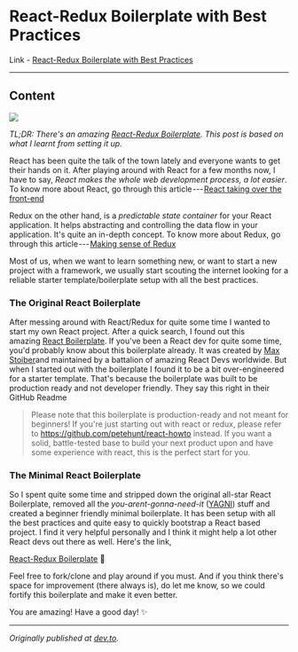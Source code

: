# React-Redux Boilerplate with Best Practices

Link - [React-Redux Boilerplate with Best Practices](https://hackernoon.com/react-redux-boilerplate-with-best-practices-518909659f4d)

---

## Content

![](https://cdn-images-1.medium.com/max/1600/0*3ZOJpGb1wuWh79Sn.jpg)

*TL;DR: There's an amazing *[*React-Redux Boilerplate*](https://github.com/flexdinesh/react-redux-boilerplate)*. This post is based on what I learnt from setting it up.*

React has been quite the talk of the town lately and everyone wants to get their hands on it. After playing around with React for a few months now, I have to say, *React makes the whole web development process, a lot easier*. To know more about React, go through this article --- [React taking over the front-end](https://medium.freecodecamp.org/yes-react-is-taking-over-front-end-development-the-question-is-why-40837af8ab76)

Redux on the other hand, is a *predictable state container* for your React application. It helps abstracting and controlling the data flow in your application. It's quite an in-depth concept. To know more about Redux, go through this article --- [Making sense of Redux](https://medium.freecodecamp.org/why-redux-makes-sense-to-me-and-how-i-conceptualize-it-c8a3a9db15ca)

Most of us, when we want to learn something new, or want to start a new project with a framework, we usually start scouting the internet looking for a reliable starter template/boilerplate setup with all the best practices.

### The Original React Boilerplate

After messing around with React/Redux for quite some time I wanted to start my own React project. After a quick search, I found out this amazing [React Boilerplate](https://github.com/react-boilerplate/react-boilerplate). If you've been a React dev for quite some time, you'd probably know about this boilerplate already. It was created by [Max Stoiber](https://twitter.com/mxstbr)and maintained by a battalion of amazing React Devs worldwide. But when I started out with the boilerplate I found it to be a bit over-engineered for a starter template. That's because the boilerplate was built to be production ready and not developer friendly. They say this right in their GitHub Readme

> Please note that this boilerplate is production-ready and not meant for beginners! If you're just starting out with react or redux, please refer to <https://github.com/petehunt/react-howto> instead. If you want a solid, battle-tested base to build your next product upon and have some experience with react, this is the perfect start for you.

### The Minimal React Boilerplate

So I spent quite some time and stripped down the original all-star React Boilerplate, removed all the *you-arent-gonna-need-it* ([YAGNI](https://en.wikipedia.org/wiki/You_aren%27t_gonna_need_it)) stuff and created a beginner friendly minimal boilerplate. It has been setup with all the best practices and quite easy to quickly bootstrap a React based project. I find it very helpful personally and I think it might help a lot other React devs out there as well. Here's the link,

[React-Redux Boilerplate](https://github.com/flexdinesh/react-redux-boilerplate) 🎉

Feel free to fork/clone and play around if you must. And if you think there's space for improvement (there always is), do let me know, so we could fortify this boilerplate and make it even better.

You are amazing! Have a good day! ✨

* * * * *

*Originally published at *[*dev.to*](https://dev.to/flexdinesh/react-redux-boilerplate-with-best-practices--2pp5)*.*